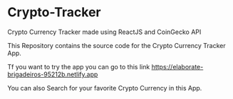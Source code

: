# Crypto-Tracker
Crypto Currency Tracker made using ReactJS and CoinGecko API 

This Repository contains the source code for the Crypto Currency Tracker App.

Tf you want to try the app you can go to this link https://elaborate-brigadeiros-95212b.netlify.app
 
You can also Search for your favorite Crypto Currency in this App.